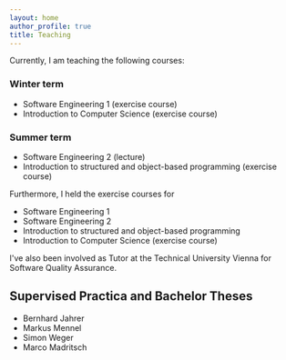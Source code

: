```yaml
---
layout: home
author_profile: true
title: Teaching
---
```

Currently, I am teaching the following courses:

### Winter term
* Software Engineering 1 (exercise course)
* Introduction to Computer Science (exercise course)

### Summer term
- Software Engineering 2 (lecture)
- Introduction to structured and object-based programming (exercise course)

Furthermore, I held the exercise courses for
- Software Engineering 1
- Software Engineering 2
- Introduction to structured and object-based programming
- Introduction to Computer Science (exercise course)

I've also been involved as Tutor at the Technical University Vienna for Software Quality Assurance.

## Supervised Practica and Bachelor Theses
- Bernhard Jahrer
- Markus Mennel
- Simon Weger
- Marco Madritsch

